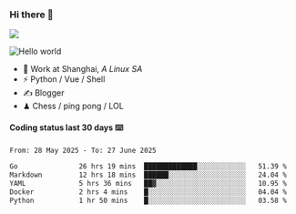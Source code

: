 ### Hi there 👋
![](https://komarev.com/ghpvc/?username=Xuhandsome)


<img src="https://github-readme-stats.vercel.app/api?username=XuHandsome&show_icons=true&theme=merko" alt="Hello world">

<br/>

- 🍻  Work at Shanghai, _A Linux SA_
- ⚡  Python / Vue / Shell
- ✍️  Blogger
- ♟  Chess / ping pong / LOL

#### Coding status last 30 days ⌨️

<!--START_SECTION:waka-->

```txt
From: 28 May 2025 - To: 27 June 2025

Go               26 hrs 19 mins  █████████████░░░░░░░░░░░░   51.39 %
Markdown         12 hrs 18 mins  ██████░░░░░░░░░░░░░░░░░░░   24.04 %
YAML             5 hrs 36 mins   ██▓░░░░░░░░░░░░░░░░░░░░░░   10.95 %
Docker           2 hrs 4 mins    █░░░░░░░░░░░░░░░░░░░░░░░░   04.04 %
Python           1 hr 50 mins    █░░░░░░░░░░░░░░░░░░░░░░░░   03.58 %
```

<!--END_SECTION:waka-->
